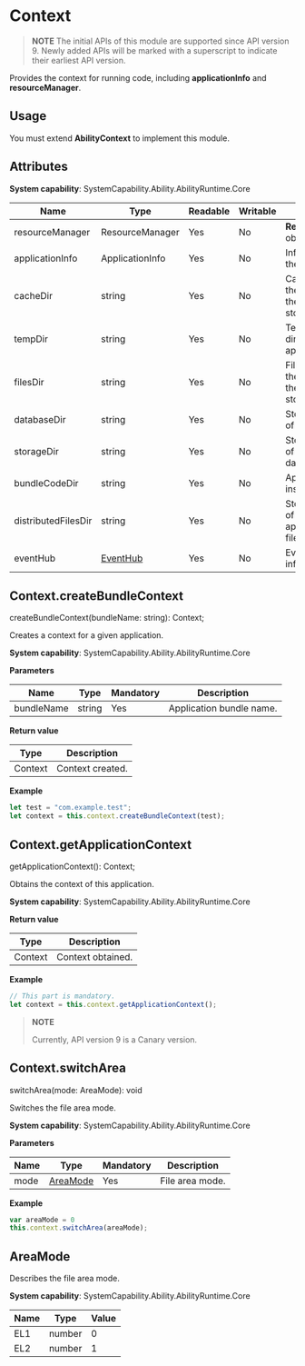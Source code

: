 # Context

> **NOTE**
> The initial APIs of this module are supported since API version 9. Newly added APIs will be marked with a superscript to indicate their earliest API version.


Provides the context for running code, including **applicationInfo** and **resourceManager**.

## Usage


You must extend **AbilityContext** to implement this module.


## Attributes

**System capability**: SystemCapability.Ability.AbilityRuntime.Core

| Name| Type| Readable| Writable| Description|
| -------- | -------- | -------- | -------- | -------- |
| resourceManager | ResourceManager | Yes| No| **ResourceManager** object.|
| applicationInfo | ApplicationInfo | Yes| No| Information about the application.|
| cacheDir | string | Yes| No| Cache directory of the application on the internal storage.|
| tempDir | string | Yes| No| Temporary file directory of the application.|
| filesDir | string | Yes| No| File directory of the application on the internal storage.|
| databaseDir | string | Yes| No| Storage directory of local data.|
| storageDir | string | Yes| No| Storage directory of lightweight data.|
| bundleCodeDir | string | Yes| No| Application installation path.|
| distributedFilesDir | string | Yes| No| Storage directory of distributed application data files.|
| eventHub | [EventHub](js-apis-eventhub.md) | Yes| No| Event hub information.|


## Context.createBundleContext

createBundleContext(bundleName: string): Context;

Creates a context for a given application.

**System capability**: SystemCapability.Ability.AbilityRuntime.Core

**Parameters**

| Name| Type| Mandatory| Description|
| -------- | -------- | -------- | -------- |
| bundleName | string | Yes| Application bundle name.|

**Return value**

| Type| Description|
| -------- | -------- |
| Context | Context created.|

**Example**

  ```js
  let test = "com.example.test";
  let context = this.context.createBundleContext(test);
  ```


## Context.getApplicationContext

getApplicationContext(): Context;

Obtains the context of this application.

**System capability**: SystemCapability.Ability.AbilityRuntime.Core

**Return value**

| Type| Description|
| -------- | -------- |
| Context | Context obtained.|

**Example**    

  ```js
  // This part is mandatory.
  let context = this.context.getApplicationContext();
  ```



>  **NOTE**
>
>  Currently, API version 9 is a Canary version.

## Context.switchArea

switchArea(mode: AreaMode): void

Switches the file area mode.

**System capability**: SystemCapability.Ability.AbilityRuntime.Core

**Parameters**

| Name| Type                 | Mandatory| Description          |
| ------ | --------------------- | ---- | -------------- |
| mode   | [AreaMode](#AreaMode) | Yes  | File area mode.|

**Example**

```js
var areaMode = 0
this.context.switchArea(areaMode);
```

## AreaMode

Describes the file area mode.

**System capability**: SystemCapability.Ability.AbilityRuntime.Core

| Name| Type| Value  |
| ---- | -------- | ---- |
| EL1  | number   | 0    |
| EL2  | number   | 1    |
